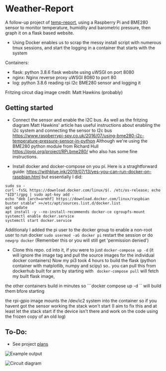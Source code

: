 # Weather-Report
A follow-up project of [temp-report](https://github.com/stuarthayhurst/temp-report), using a Raspberry Pi and BME280 sensor to monitor temperature, humidity and barometric pressure, then graph it on a flask based website.
 - Using Docker enables us to scrap the messy install script with numerous tmux sessions, and start the logging in a container that starts with the system

Containers:
- flask: python 3.8.6 flask website using uWSGI on port 8080
- nginx: Nginx reverse proxy uWSGI 8080 to port 80
- log: python 3.8.6 reading rpi I2c BME280 sensor and logging it

Fritzing circut diag image credit: Matt Hawkins (probably)

## Getting started
 - Connect the sensor and enable the I2C bus.
As well as the fritzing diagram Matt Hawkins' article has useful instructions about enabling the i2c system 
and connecting the sensor to I2c bus https://www.raspberrypi-spy.co.uk/2016/07/using-bme280-i2c-temperature-pressure-sensor-in-python
Although we're using the BME280 python module from Richard Hull https://pypi.org/project/RPi.bme280/ who also has some fine instructions.

 - Install docker and docker-compose on you pi. Here is a straghtforward guide: https://withblue.ink/2019/07/13/yes-you-can-run-docker-on-raspbian.html
but essentially I did:
```
sudo su -
curl -fsSL https://download.docker.com/linux/$(. /etc/os-release; echo "$ID")/gpg | sudo apt-key add -
echo "deb [arch=armhf] https://download.docker.com/linux/raspbian buster stable" >>/etc/apt/sources.list.d/docker.list
apt update
apt install -y --no-install-recommends docker-ce cgroupfs-mount
systemctl enable docker.service
systemctl start docker.service
```
Additionaly I added the pi user to the docker group to enable a non-root user to run docker
```sudo usermod -aG docker pi```
restart the session or do ```newgrp docker``` (Remember this or you will still get 'permission denied')

 - Clone this repo.
cd into it,
if you were to just ```docker-compose up -d``` (it will ignore the image tag and pull the source images for the individual docker containers)
Now my pi3 took 4 hours to build the flask (python container with matplotlib, numpy and scipy)
so.. you can pull this from dockerhub built for arm
by starting with 
``` docker-compose pull```
will fetch my built flask image,

the other containers build in minutes so ```docker compose up -d `` will build them bfore starting

the rpi-gpio image mounts the /dev/ic2 system into the container so if you havent got the sensor working the stack won't start 
(I aim to fix this and at least let the stack start if the device isn't there and work on the code using the frozen copy of an old log)


## To-Do:
 - See project [plans](https://github.com/ihayhurst/TurgidLemonMeander/projects/1)

![Example output](https://github.com/ihayhurst/TurgidLemonMeander/blob/master/docs/graph.png)

![Circuit diagram](https://github.com/ihayhurst/TurgidLemonMeander/blob/master/docs/BMP280-fritzing.png)

